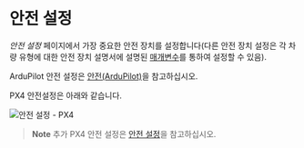 # 안전 설정

*안전 설정* 페이지에서 가장 중요한 안전 장치를 설정합니다(다른 안전 장치 설정은 각 차량 유형에 대한 안전 장치 설명서에 설명된 [매개변수](../SetupView/Parameters.md)를 통하여 설정할 수 있음).

ArduPilot 안전 설정은 [안전(ArduPilot)](../SetupView/safety_ardupilot.md)을 참고하십시오.

PX4 안전설정은 아래와 같습니다.

![안전 설정 - PX4](../../assets/setup/PX4Safety.jpg)

> **Note** 추가 PX4 안전 설정은 [안전 설정](https://docs.px4.io/en/config/safety.html)을 참고하십시오.